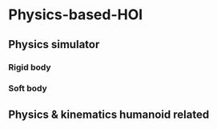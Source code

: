 # Physics-based-HOI
## Physics simulator
### Rigid body


### Soft body

## Physics & kinematics humanoid related
